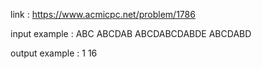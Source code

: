 link :
https://www.acmicpc.net/problem/1786

input example :
ABC ABCDAB ABCDABCDABDE
ABCDABD

output example :
1
16

